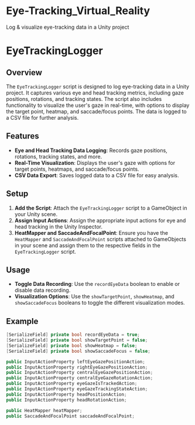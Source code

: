 # Eye-Tracking_Virtual_Reality
Log &amp; visualize eye-tracking data in a Unity project

# EyeTrackingLogger

## Overview
The `EyeTrackingLogger` script is designed to log eye-tracking data in a Unity project. It captures various eye and head tracking metrics, including gaze positions, rotations, and tracking states. The script also includes functionality to visualize the user's gaze in real-time, with options to display the target point, heatmap, and saccade/focus points. The data is logged to a CSV file for further analysis.

## Features
- **Eye and Head Tracking Data Logging**: Records gaze positions, rotations, tracking states, and more.
- **Real-Time Visualization**: Displays the user's gaze with options for target points, heatmaps, and saccade/focus points.
- **CSV Data Export**: Saves logged data to a CSV file for easy analysis.

## Setup
1. **Add the Script**: Attach the `EyeTrackingLogger` script to a GameObject in your Unity scene.
2. **Assign Input Actions**: Assign the appropriate input actions for eye and head tracking in the Unity Inspector.
3. **HeatMapper and SaccadeAndFocalPoint**: Ensure you have the `HeatMapper` and `SaccadeAndFocalPoint` scripts attached to GameObjects in your scene and assign them to the respective fields in the `EyeTrackingLogger` script.

## Usage
- **Toggle Data Recording**: Use the `recordEyeData` boolean to enable or disable data recording.
- **Visualization Options**: Use the `showTargetPoint`, `showHeatmap`, and `showSaccadeFocus` booleans to toggle the different visualization modes.

## Example
```csharp
[SerializeField] private bool recordEyeData = true;
[SerializeField] private bool showTargetPoint = false;
[SerializeField] private bool showHeatmap = false;
[SerializeField] private bool showSaccadeFocus = false;

public InputActionProperty leftEyeGazePositionAction;
public InputActionProperty rightEyeGazePositionAction;
public InputActionProperty centralEyeGazePositionAction;
public InputActionProperty centralEyeGazeRotationAction;
public InputActionProperty eyeGazeIsTrackedAction;
public InputActionProperty eyeGazeTrackingStateAction;
public InputActionProperty headPositionAction;
public InputActionProperty headRotationAction;

public HeatMapper heatMapper;
public SaccadeAndFocalPoint saccadeAndFocalPoint;
